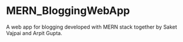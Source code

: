 # MERN_BloggingWebApp
A web app for blogging developed with MERN stack together by Saket Vajpai and Arpit Gupta.
